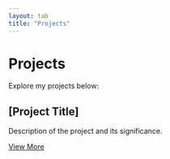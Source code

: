 ```yaml
---
layout: tab
title: "Projects"
---
```

# Projects

Explore my projects below:

## [Project Title]

Description of the project and its significance.

[View More](#)
